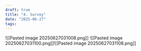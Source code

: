 ```yaml
---
draft: true
title: "4. Survey"
date: "2025-06-27"
tags: 
---
```

![[Pasted image 20250627031008.png]]
![[Pasted image 20250627031100.png]]![[Pasted image 20250627031108.png]]